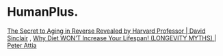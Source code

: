 # HumanPlus.
[The Secret to Aging in Reverse Revealed by Harvard Professor | David Sinclair](https://youtu.be/-wApz_zqQIQ) , [Why Diet WON’T Increase Your Lifespan! (LONGEVITY MYTHS) | Peter Attia](https://youtu.be/orJa62raA4w)
